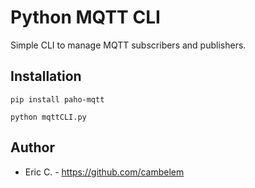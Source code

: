 Python MQTT CLI
======================

Simple CLI to manage MQTT subscribers and publishers.

## Installation

`pip install paho-mqtt`

`python mqttCLI.py`


## Author
- Eric C. - <https://github.com/cambelem>
